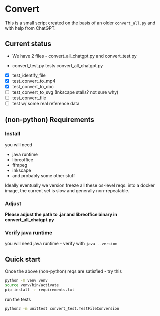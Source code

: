 # Convert

This is a small script created on the basis of an older `convert_all.py` and with help from ChatGPT.

## Current status
* We have 2 files - convert_all_chatgpt.py and convert_test.py

*  convert_test.py tests convert_all_chatgpt.py


- [x] test_identify_file
- [x] test_convert_to_mp4
- [x] test_convert_to_doc
- [ ] test_convert_to_svg (Inkscape stalls? not sure why)
- [ ] test_convert_file
- [ ] test w/ some real reference data

## (non-python) Requirements

### Install
you will need
* java runtime
* libreoffice
* ffmpeg
* inkscape
* and probably some other stuff

Ideally eventually we version freeze all these os-level reqs. into a docker image, the current set is slow and generally non-repeatable.

### Adjust

**Please adjust the path to .jar and libreoffice binary in convert_all_chatgpt.py**

### Verify java runtime
you will need java runtime - verify with `java --version`

## Quick start

Once the above (non-python) reqs are satisfied - try this

```bash
python -m venv venv
source venv/bin/activate
pip install -r requirements.txt
```
run the tests

```bash
python3 -m unittest convert_test.TestFileConversion
```


